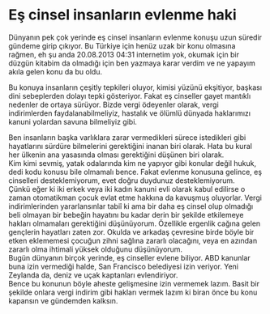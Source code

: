 Eş cinsel insanların evlenme haki
=================================

Dünyanın pek çok yerinde eş cinsel insanların evlenme konuşu uzun süredir gündeme girip çıkıyor. 
Bu Türkiye için henüz uzak bir konu olmasına rağmen, eh şu anda 20.08.2013 04:31 internetim yok, okumak için bir düzgün kitabim da olmadığı için ben yazmaya karar verdim ve ne yapayım akıla gelen konu da bu oldu.
 
Bu konuya insanların çeşitly tepkileri oluyor, kimisi yüzünü ekşitiyor, başkası dini sebeplerden dolayı tepki gösteriyor.
Fakat eş cinseller gayet mantıklı nedenler de ortaya sürüyor.
Bizde vergi ödeyenler olarak, vergi indirimlerden faydalanabilmeliyiz, hastalık ve ölümlü dünyada haklarımızı kanuni yolardan savuna bilmeliyiz gibi.

Ben insanların başka varlıklara zarar vermedikleri sürece istedikleri gibi hayatlarını sürdüre bilmelerini gerektiğini inanan biri olarak. Hata bu kural her ülkenin ana yasasında olması gerektiğini düşünen biri olarak.  
Kim kimi sevmiş, yatak odalarında kim ne yapıyor gibi konular değil hukuk, dedi kodu konusu bile olmamalı bence. Fakat evlenme konusuna gelince, eş cinselleri desteklemiyorum, evet doğru duydunuz desteklemiyorum.  
Çünkü eğer ki iki erkek veya iki kadın kanuni evli olarak kabul edilirse o zaman otomatikman çocuk evlat etme hakkına da kavuşmuş oluyorlar. Vergi indirimlerinden yararlansınlar tabiî ki ama bir daha eş cinsel olup olmadığı beli olmayan bir bebeğin hayatını bu kadar derin bir şekilde etkilemeye hakları olmamaları gerektiğini düşünüyorum. Özellikle ergenlik cağına gelen gençlerin hayatları zaten zor. Okulda ve arkadaş çevresine birde böyle bir etken eklememesi çocuğun zihni sağlına zararlı olacağını, veya en azından zararlı olma ihtimali yüksek olduğunu düşünüyorum.  
Bugün dünyanın birçok yerinde, eş cinseller evlene biliyor. ABD kanunlar buna izin vermediği halde, San Francisco belediyesi izin veriyor. Yeni Zeylanda da, deniz ve uçak kaptanları evlendiriyor.   
Bence bu konunun böyle aheste gelişmesine izin vermemek lazım. Basit bir şekilde onlara vergi indirim gibi hakları vermek lazım ki biran önce bu konu kapansın ve gündemden kalksın.
